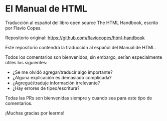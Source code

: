# El Manual de HTML
Traducción al español del libro open source The HTML Handbook, escrito por Flavio Copes.

Repositorio original: https://github.com/flaviocopes/html-handbook

Este repositorio contendrá la traducción al español del Manual de HTML.

Todos los comentarios son bienvenidos, sin embargo, serían especialmente útiles los siguientes:

* ¿Se me olvidó agregar/traducir algo importante?
* ¿Alguna explicación es demasiado complicada?
* ¿Agregué/traduje información irrelevante?
* ¿Hay errores de tipeo/escritura?

Todas las PRs son bienvenidas siempre y cuando sea para este tipo de comentarios.

¡Muchas gracias por leerme!

